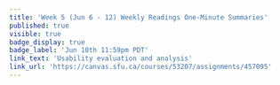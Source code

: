 ```yaml
---
title: 'Week 5 (Jun 6 - 12) Weekly Readings One-Minute Summaries'
published: true
visible: true
badge_display: true
badge_label: 'Jun 10th 11:59pm PDT'
link_text: 'Usability evaluation and analysis'
link_url: 'https://canvas.sfu.ca/courses/53207/assignments/457095'
---
```

